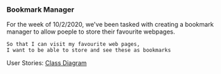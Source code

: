### Bookmark Manager ###

For the week of 10/2/2020, we've been tasked with creating a bookmark manager to allow poeple to store their favourite webpages. 
``` As an internet user,
So that I can visit my favourite web pages,
I want to be able to store and see these as bookmarks
```
User Stories:
[Class Diagram](https://imgur.com/HYJbVo1)
